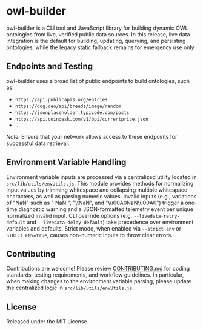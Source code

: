 # owl-builder

owl-builder is a CLI tool and JavaScript library for building dynamic OWL ontologies from live, verified public data sources. In this release, live data integration is the default for building, updating, querying, and persisting ontologies, while the legacy static fallback remains for emergency use only.

## Endpoints and Testing

owl-builder uses a broad list of public endpoints to build ontologies, such as:

- `https://api.publicapis.org/entries`
- `https://dog.ceo/api/breeds/image/random`
- `https://jsonplaceholder.typicode.com/posts`
- `https://api.coindesk.com/v1/bpi/currentprice.json`
- ...

_Note:_ Ensure that your network allows access to these endpoints for successful data retrieval.

## Environment Variable Handling

Environment variable inputs are processed via a centralized utility located in `src/lib/utils/envUtils.js`. This module provides methods for normalizing input values by trimming whitespace and collapsing multiple whitespace characters, as well as parsing numeric values. Invalid inputs (e.g., variations of "NaN" such as " NaN ", "\tNaN", and "\u00A0NaN\u00A0") trigger a one-time diagnostic warning and a JSON-formatted telemetry event per unique normalized invalid input. CLI override options (e.g. `--livedata-retry-default` and `--livedata-delay-default`) take precedence over environment variables and defaults. Strict mode, when enabled via `--strict-env` or `STRICT_ENV=true`, causes non-numeric inputs to throw clear errors.

## Contributing

Contributions are welcome! Please review [CONTRIBUTING.md](CONTRIBUTING.md) for coding standards, testing requirements, and workflow guidelines. In particular, when making changes to the environment variable parsing, please update the centralized logic in `src/lib/utils/envUtils.js`.

## License

Released under the MIT License.
